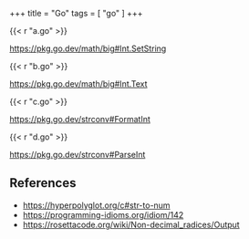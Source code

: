 +++
title = "Go"
tags = [ "go" ]
+++

{{< r "a.go" >}}

<https://pkg.go.dev/math/big#Int.SetString>

{{< r "b.go" >}}

<https://pkg.go.dev/math/big#Int.Text>

{{< r "c.go" >}}

<https://pkg.go.dev/strconv#FormatInt>

{{< r "d.go" >}}

<https://pkg.go.dev/strconv#ParseInt>

## References

- <https://hyperpolyglot.org/c#str-to-num>
- <https://programming-idioms.org/idiom/142>
- <https://rosettacode.org/wiki/Non-decimal_radices/Output>
